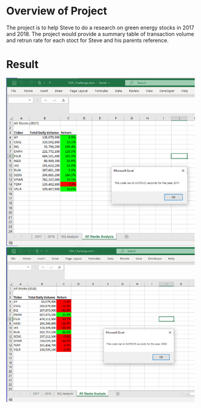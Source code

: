 # Overview of Project
The project is to help Steve to do a research on green energy stocks in 2017 and 2018. The project would provide a summary table of transaction volume and retrun rate for each stoct for Steve and his parents reference.
# Result

![VBA_Challenge_2017](./Resources/VBA_Challenge_2017.png)
![VBA_Challenge_2018](./Resources/VBA_Challenge_2018.png)
